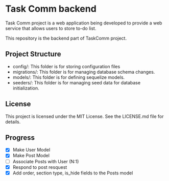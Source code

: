 # Task Comm backend

Task Comm project is a web application being developed to provide a web service that allows users to store to-do list.

This repository is the backend part of TaskComm project.

## Project Structure

- config/: This folder is for storing configuration files
- migrations/: This folder is for managing database schema changes.
- models/: This folder is for defining sequelize models.
- seeders/: This folder is for managing seed data for database initialization.

## License

This project is licensed under the MIT License. See the LICENSE.md file for details.

## Progress

- [x] Make User Model
- [x] Make Post Model
- [ ] Associate Posts with User (N:1)
- [x] Respond to post resquest
- [x] Add order, section type, is_hide fields to the Posts model
